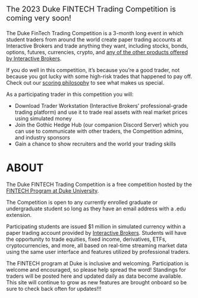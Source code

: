 
<p style="font-size:20px;">
The 2023 Duke FINTECH Trading Competition is coming very soon!
</p>

The Duke FinTech Trading Competition is a 3-month long event in which
student traders from around the world create paper trading accounts at
Interactive Brokers and trade anything they want, including stocks,
bonds, options, futures, currencies, crypto, and [any of the other
products offered by Interactive
Brokers](https://www.interactivebrokers.com/en/trading/products-invest-prod.php).

If you do well in this competition, it’s because you’re a good trader,
not because you got lucky with some high-risk trades that happened to
pay off. Check out our [scoring
philosophy](https://gothic-hedge-society.github.io/fintech.trading.competition/articles/Scoring.html)
to see what makes us special.

As a participating trader in this competition you will:

- Download Trader Workstation (Interactive Brokers’ professional-grade
  trading platform) and use it to trade real assets with real market
  prices using simulated money
- Join the Gothic Hedge Hub (our companion Discord Server) which you can
  use to communicate with other traders, the Competition admins, and
  industry sponsors
- Gain a chance to show recruiters and the world your trading skills

# ABOUT

The Duke FINTECH Trading Competition is a free competition hosted by the
[FINTECH Program at Duke University](https://fintech.meng.duke.edu/).

The Competition is open to any currently enrolled graduate or
undergraduate student so long as they have an email address with a .edu
extension.

Participating students are issued \$1 million in simulated currency
within a paper trading account provided by [Interactive
Brokers](https://www.interactivebrokers.com/en/index.php?f=1338&gclid=CjwKCAjw6fCCBhBNEiwAem5SO84OkMDwq8mlx6lCjOmAmCNDUaLbhxtQuFSUlozy6iLEZtmsve2w-hoCQ9sQAvD_BwE).
Students will have the opportunity to trade equities, fixed income,
derivatives, ETFs, cryptocurrencies, and more, all based on real-time
streaming market data using the same user interface and features
utilized by professional traders.

The FINTECH program at Duke is inclusive and welcoming. Participation is
welcome and encouraged, so please help spread the word! Standings for
traders will be posted here and updated daily as data become available.
This site will continue to grow as new features are brought onboard so
be sure to check back often for updates!!!
